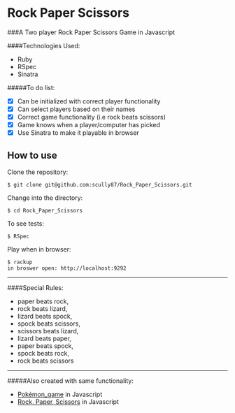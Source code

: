 Rock Paper Scissors
======================

###A Two player Rock Paper Scissors Game in Javascript

####Technologies Used:
  - Ruby
  - RSpec
  - Sinatra


#####To do list:
  - [x] Can be initialized with correct player functionality
  - [x] Can select players based on their names
  - [x] Correct game functionality (i.e rock beats scissors)
  - [x] Game knows when a player/computer has picked
  - [x] Use Sinatra to make it playable in browser

How to use
----------
Clone the repository:
```shell
$ git clone git@github.com:scully87/Rock_Paper_Scissors.git
```

Change into the directory:
```shell
$ cd Rock_Paper_Scissors
```

To see tests:
```shell
$ RSpec
```

Play when in browser:
```shell
$ rackup
in broswer open: http://localhost:9292
```
------------------------------------------------

####Special Rules:

  - paper beats rock,
  - rock beats lizard,
  - lizard beats spock,
  - spock beats scissors,
  - scissors beats lizard,
  - lizard beats paper,
  - paper beats spock,
  - spock beats rock,
  - rock beats scissors
------------------------------------------------
#####Also created with same functionality:

 - [Pokémon_game](https://www.github.com/scully87/Pokemon-game) in Javascript
 - [Rock, Paper, Scissors](https://www.github.com/Scully87/RockPaperScissors_Javascript) in Javascript
